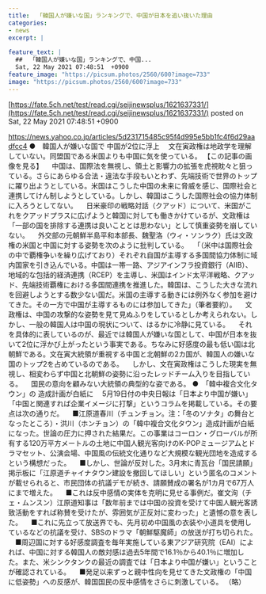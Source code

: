 ```yaml
---
title:  「韓国人が嫌いな国」ランキングで、中国が日本を追い抜いた理由  
categories:
- news
excerpt: |
  
feature_text: |
  ##  「韓国人が嫌いな国」ランキングで、中国...
  Sat, 22 May 2021 07:48:51  +0900
feature_image: "https://picsum.photos/2560/600?image=733"
image: "https://picsum.photos/2560/600?image=733"
---
```


[https://fate.5ch.net/test/read.cgi/seijinewsplus/1621637331/](https://fate.5ch.net/test/read.cgi/seijinewsplus/1621637331/)
posted on Sat, 22 May 2021 07:48:51  +0900

<!--more-->

https://news.yahoo.co.jp/articles/5d231715485c95f4d995e5bb1fc4f6d29aadfcc4 ●　韓国人が嫌いな国で 中国が2位に浮上 　文在寅政権は地政学を理解していない。同盟国である米国よりも中国に気を使っている。 【この記事の画像を見る】 　中国は、国際法を無視し、領土と影響力の拡張を虎視眈々と狙っている。さらにあらゆる合法・違法な手段もいとわず、先端技術で世界のトップに躍り出ようとしている。米国はこうした中国の未来に脅威を感じ、国際社会と連携してけん制しようとしている。しかし、韓国はこうした国際社会の協力体制に入ろうとしてない。 　日米豪印の戦略対話（クアッド）について、米国がこれをクアッドプラスに広げようと韓国に対しても働きかけているが、文政権は「一部の国を排除する連携は良いこととは思わない」として慎重姿勢を崩していない。 　外交部の元朝鮮半島平和本部長、魏聖洛（ウィ・ソンラク）氏は文政権の米国と中国に対する姿勢を次のように批判している。 　「（米中は国際社会の中で覇権争いを繰り広げており）それぞれ自国が主導する多国間協力体制に域内国家を引き込んでいる。中国は一帯一路、アジアインフラ投資銀行（AIIB）、地域的な包括的経済連携（RCEP）を主導し、米国はインド太平洋戦略、クアッド、先端技術覇権における多国間連携を推進した。韓国は、こうした大きな流れを回避しようとする数少ない国だ。米国の主導する動きには例外なく参加を避けてきた。その一方で中国が主導するものには参加してきた」（筆者要約）。 　文政権は、中国の攻撃的な姿勢を見て見ぬふりをしているとしか考えられない。しかし、一般の韓国人は中国の現状について、はるかに冷静に見ている。 　それを具体的に表しているのが、最近では韓国人が嫌いな国として、中国が日本を抜いて2位に浮かび上がったという事実である。ちなみに好感度の最も低い国は北朝鮮である。文在寅大統領が重視する中国と北朝鮮の2カ国が、韓国人の嫌いな国のトップ2を占めているのである。 　しかし、文在寅政権はこうした現実を無視し、相変わらず中国と北朝鮮の姿勢に沿ったレッドチーム入りを目指している。 　国民の意向を顧みない大統領の典型的な姿である。 ●　「韓中複合文化タウン」の 造成計画が白紙に 　5月19日付の中央日報は「日本より中国が嫌い」「中国と関連すれば企業イメージに打撃」というコラムを掲載している。その要点は次の通りだ。 　■江原道春川（チュンチョン。注：「冬のソナタ」の舞台となったところ）・洪川（ホンチョン）の「韓中複合文化タウン」造成計画が白紙になった。世論の圧力に押された結果だ。この事業はコーロン・グローバルが所有する120万平方メートルの土地に中国人観光客向けのK-POPミュージアムとドラマセット、公演会場、中国風の伝統文化通りなど大規模な観光団地を造成するという構想だった。 　■しかし、世論が反対した。3月末に青瓦台「国民請願」掲示板に「江原道チャイナタウン建設を撤回してほしい」という匿名のコメントが載せられると、市民団体の抗議デモが続き、請願賛成の署名が1カ月で67万人にまで増えた。 　■これは反中感情の実体を克明に見せる事例だ。崔文洵（チェ・ムンスン）江原道知事は「数年前までは中国の投資を受けて中国人観光客誘致活動をすれば称賛を受けたが、雰囲気が正反対に変わった」と遺憾の意を表した。 　■これに先立って放送界でも、先月初め中国風の衣装や小道具を使用しているなどの抗議を受け、SBSのドラマ「朝鮮駆魔師」の放送が打ち切られた。 　■周辺国に対する好感度調査を毎年実施している東アジア研究院（EAI）によれば、中国に対する韓国人の敵対感は過去5年間で16.1％から40.1％に増加した。また、米シンクタンクの最近の調査では「日本より中国が嫌い」ということが確認されている。 　■発足以来ずっと親中性向を見せてきた文政権の「中国に低姿勢」への反感が、韓国国民の反中感情をさらに刺激している。 （略）
